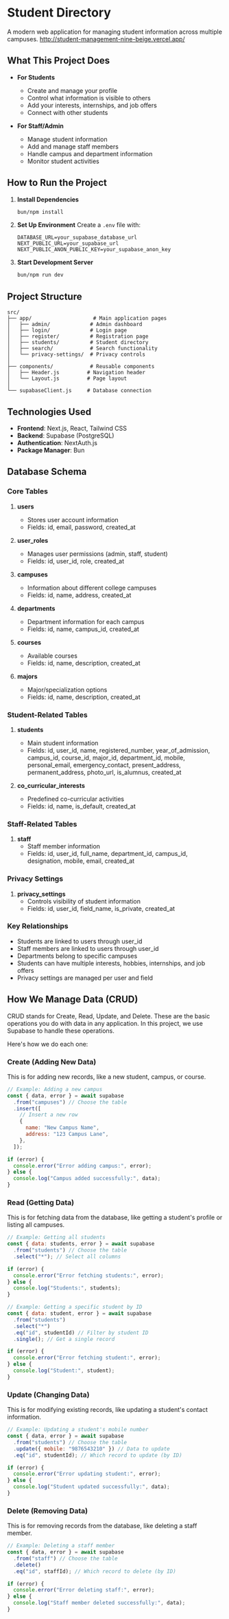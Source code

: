 # Student Directory

A modern web application for managing student information across multiple campuses.
http://student-management-nine-beige.vercel.app/

## What This Project Does

- **For Students**

  - Create and manage your profile
  - Control what information is visible to others
  - Add your interests, internships, and job offers
  - Connect with other students

- **For Staff/Admin**
  - Manage student information
  - Add and manage staff members
  - Handle campus and department information
  - Monitor student activities

## How to Run the Project

1. **Install Dependencies**

   ```bash
   bun/npm install
   ```

2. **Set Up Environment**
   Create a `.env` file with:

   ```
   DATABASE_URL=your_supabase_database_url
   NEXT_PUBLIC_URL=your_supabase_url
   NEXT_PUBLIC_ANON_PUBLIC_KEY=your_supabase_anon_key
   ```

3. **Start Development Server**
   ```bash
   bun/npm run dev
   ```

## Project Structure

```
src/
├── app/                    # Main application pages
│   ├── admin/             # Admin dashboard
│   ├── login/             # Login page
│   ├── register/          # Registration page
│   ├── students/          # Student directory
│   ├── search/            # Search functionality
│   └── privacy-settings/  # Privacy controls
│
├── components/            # Reusable components
│   ├── Header.js         # Navigation header
│   └── Layout.js         # Page layout
│
└── supabaseClient.js     # Database connection
```

## Technologies Used

- **Frontend**: Next.js, React, Tailwind CSS
- **Backend**: Supabase (PostgreSQL)
- **Authentication**: NextAuth.js
- **Package Manager**: Bun

## Database Schema

### Core Tables

1. **users**

   - Stores user account information
   - Fields: id, email, password, created_at

2. **user_roles**

   - Manages user permissions (admin, staff, student)
   - Fields: id, user_id, role, created_at

3. **campuses**

   - Information about different college campuses
   - Fields: id, name, address, created_at

4. **departments**

   - Department information for each campus
   - Fields: id, name, campus_id, created_at

5. **courses**

   - Available courses
   - Fields: id, name, description, created_at

6. **majors**
   - Major/specialization options
   - Fields: id, name, description, created_at

### Student-Related Tables

1. **students**

   - Main student information
   - Fields: id, user_id, name, registered_number, year_of_admission, campus_id, course_id, major_id, department_id, mobile, personal_email, emergency_contact, present_address, permanent_address, photo_url, is_alumnus, created_at

2. **co_curricular_interests**

   - Predefined co-curricular activities
   - Fields: id, name, is_default, created_at

### Staff-Related Tables

1. **staff**
   - Staff member information
   - Fields: id, user_id, full_name, department_id, campus_id, designation, mobile, email, created_at

### Privacy Settings

1. **privacy_settings**
   - Controls visibility of student information
   - Fields: id, user_id, field_name, is_private, created_at

### Key Relationships

- Students are linked to users through user_id
- Staff members are linked to users through user_id
- Departments belong to specific campuses
- Students can have multiple interests, hobbies, internships, and job offers
- Privacy settings are managed per user and field

## How We Manage Data (CRUD)

CRUD stands for Create, Read, Update, and Delete. These are the basic operations you do with data in any application. In this project, we use Supabase to handle these operations.

Here's how we do each one:

### Create (Adding New Data)

This is for adding new records, like a new student, campus, or course.

```javascript
// Example: Adding a new campus
const { data, error } = await supabase
  .from("campuses") // Choose the table
  .insert([
    // Insert a new row
    {
      name: "New Campus Name",
      address: "123 Campus Lane",
    },
  ]);

if (error) {
  console.error("Error adding campus:", error);
} else {
  console.log("Campus added successfully:", data);
}
```

### Read (Getting Data)

This is for fetching data from the database, like getting a student's profile or listing all campuses.

```javascript
// Example: Getting all students
const { data: students, error } = await supabase
  .from("students") // Choose the table
  .select("*"); // Select all columns

if (error) {
  console.error("Error fetching students:", error);
} else {
  console.log("Students:", students);
}

// Example: Getting a specific student by ID
const { data: student, error } = await supabase
  .from("students")
  .select("*")
  .eq("id", studentId) // Filter by student ID
  .single(); // Get a single record

if (error) {
  console.error("Error fetching student:", error);
} else {
  console.log("Student:", student);
}
```

### Update (Changing Data)

This is for modifying existing records, like updating a student's contact information.

```javascript
// Example: Updating a student's mobile number
const { data, error } = await supabase
  .from("students") // Choose the table
  .update({ mobile: "9876543210" }) // Data to update
  .eq("id", studentId); // Which record to update (by ID)

if (error) {
  console.error("Error updating student:", error);
} else {
  console.log("Student updated successfully:", data);
}
```

### Delete (Removing Data)

This is for removing records from the database, like deleting a staff member.

```javascript
// Example: Deleting a staff member
const { data, error } = await supabase
  .from("staff") // Choose the table
  .delete()
  .eq("id", staffId); // Which record to delete (by ID)

if (error) {
  console.error("Error deleting staff:", error);
} else {
  console.log("Staff member deleted successfully:", data);
}
```
